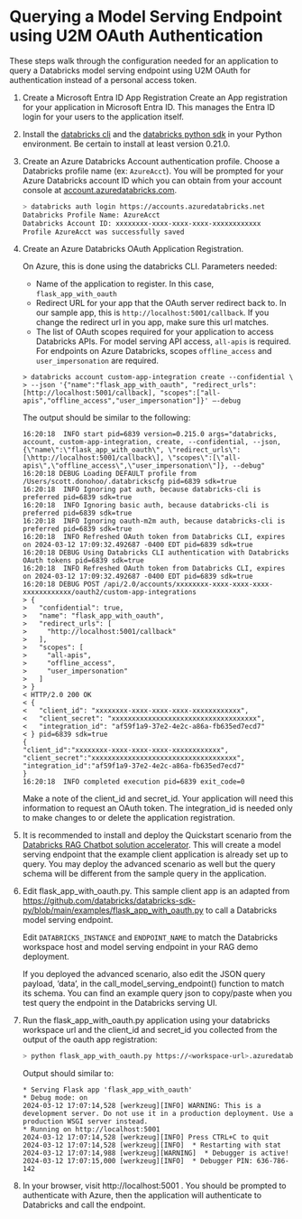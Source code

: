 # Querying a Model Serving Endpoint using U2M OAuth Authentication

These steps walk through the configuration needed for an application to query a Databricks model serving endpoint using U2M OAuth for authentication instead of a personal access token.

1. Create a Microsoft Entra ID App Registration
    Create an App registration for your application in Microsoft Entra ID.
    This manages the Entra ID login for your users to the application itself.

2. Install the [databricks cli](https://learn.microsoft.com/en-us/azure/databricks/dev-tools/cli/install) and the [databricks python sdk](https://docs.databricks.com/en/dev-tools/sdk-python.html#get-started-with-the-databricks-sdk-for-python) in your Python environment. Be certain to install at least version 0.21.0.

3. Create an Azure Databricks Account authentication profile. Choose a Databricks profile name (ex: `AzureAcct`). You will be prompted for your Azure Databricks account ID which you can obtain from your account console at [account.azuredatabricks.com](https://account.azuredatabricks.com).


    ```bash
    > databricks auth login https://accounts.azuredatabricks.net
    Databricks Profile Name: AzureAcct
    Databricks Account ID: xxxxxxxx-xxxx-xxxx-xxxx-xxxxxxxxxxxx
    Profile AzureAcct was successfully saved
    ```

4. Create an Azure Databricks OAuth Application Registration.  

    On Azure, this is done using the databricks CLI. Parameters needed:  
    * Name of the application to register. In this case, `flask_app_with_oauth`  
    * Redirect URL for your app that the OAuth server redirect back to. In our sample app, this is `http://localhost:5001/callback`. If you change the redirect url in you app, make sure this url matches.  
    * The list of OAuth scopes required for your application to access Databricks APIs. For model serving API access, `all-apis` is required. For endpoints on Azure Databricks, scopes `offline_access` and `user_impersonation` are required.

    ```shell
    > databricks account custom-app-integration create --confidential \
    > --json '{"name":"flask_app_with_oauth", "redirect_urls":[http://localhost:5001/callback], "scopes":["all-apis","offline_access","user_impersonation"]}' –-debug
    ```

    The output should be similar to the following:

    ```
    16:20:18  INFO start pid=6839 version=0.215.0 args="databricks, account, custom-app-integration, create, --confidential, --json, {\"name\":\"flask_app_with_oauth\", \"redirect_urls\":[\http://localhost:5001/callback\], \"scopes\":[\"all-apis\",\"offline_access\",\"user_impersonation\"]}, --debug"
    16:20:18 DEBUG Loading DEFAULT profile from /Users/scott.donohoo/.databrickscfg pid=6839 sdk=true
    16:20:18  INFO Ignoring pat auth, because databricks-cli is preferred pid=6839 sdk=true
    16:20:18  INFO Ignoring basic auth, because databricks-cli is preferred pid=6839 sdk=true
    16:20:18  INFO Ignoring oauth-m2m auth, because databricks-cli is preferred pid=6839 sdk=true
    16:20:18  INFO Refreshed OAuth token from Databricks CLI, expires on 2024-03-12 17:09:32.492687 -0400 EDT pid=6839 sdk=true
    16:20:18 DEBUG Using Databricks CLI authentication with Databricks OAuth tokens pid=6839 sdk=true
    16:20:18  INFO Refreshed OAuth token from Databricks CLI, expires on 2024-03-12 17:09:32.492687 -0400 EDT pid=6839 sdk=true
    16:20:18 DEBUG POST /api/2.0/accounts/xxxxxxxx-xxxx-xxxx-xxxx-xxxxxxxxxxxx/oauth2/custom-app-integrations
    > {
    >   "confidential": true,
    >   "name": "flask_app_with_oauth",
    >   "redirect_urls": [
    >     "http://localhost:5001/callback"
    >   ],
    >   "scopes": [
    >     "all-apis",
    >     "offline_access",
    >     "user_impersonation"
    >   ]
    > }
    < HTTP/2.0 200 OK
    < {
    <   "client_id": "xxxxxxxx-xxxx-xxxx-xxxx-xxxxxxxxxxxx",
    <   "client_secret": "xxxxxxxxxxxxxxxxxxxxxxxxxxxxxxxxxxxx",
    <   "integration_id": "af59f1a9-37e2-4e2c-a86a-fb635ed7ecd7"
    < } pid=6839 sdk=true
    {
    "client_id":"xxxxxxxx-xxxx-xxxx-xxxx-xxxxxxxxxxxx",
    "client_secret":"xxxxxxxxxxxxxxxxxxxxxxxxxxxxxxxxxxxx",
    "integration_id":"af59f1a9-37e2-4e2c-a86a-fb635ed7ecd7"
    }
    16:20:18  INFO completed execution pid=6839 exit_code=0
    ```

    Make a note of the client_id and secret_id. Your application will need this information to request an OAuth token. The integration_id is needed only to make changes to or delete the application registration.

5. It is recommended to install and deploy the Quickstart scenario from the [Databricks RAG Chatbot solution accelerator](https://www.databricks.com/resources/demos/tutorials/data-science-and-ai/lakehouse-ai-deploy-your-llm-chatbot). This will create a model serving endpoint that the example client application is already set up to query. You may deploy the advanced scenario as well but the query schema will be different from the sample query in the application.  

6. Edit flask_app_with_oauth.py. This sample client app is an  adapted from https://github.com/databricks/databricks-sdk-py/blob/main/examples/flask_app_with_oauth.py to call a Databricks model serving endpoint.  

    Edit `DATABRICKS_INSTANCE` and `ENDPOINT_NAME` to match the Databricks workspace host and model serving endpoint in your RAG demo deployment.

    If you deployed the advanced scenario, also edit the JSON query payload, ‘data’, in the call_model_serving_endpoint() function to match its schema. You can find an example query json to copy/paste when you test query the endpoint in the Databricks serving UI.


7. Run the flask_app_with_oauth.py application using your databricks workspace url and the client_id and secret_id you collected from the output of the oauth app registration:

    ```bash
    > python flask_app_with_oauth.py https://<workspace-url>.azuredatabricks.net/ --client_id xxxxxxxx-xxxx-xxxx-xxxx-xxxxxxxxxxxx  --client_secret xxxxxxxxxxxxxxxxxxxxxxxxxxxxxxxxxxxx
    ```

    Output should similar to:

    ```
    * Serving Flask app 'flask_app_with_oauth'
    * Debug mode: on
    2024-03-12 17:07:14,528 [werkzeug][INFO] WARNING: This is a development server. Do not use it in a production deployment. Use a production WSGI server instead.
    * Running on http://localhost:5001
    2024-03-12 17:07:14,528 [werkzeug][INFO] Press CTRL+C to quit
    2024-03-12 17:07:14,528 [werkzeug][INFO]  * Restarting with stat
    2024-03-12 17:07:14,988 [werkzeug][WARNING]  * Debugger is active!
    2024-03-12 17:07:15,000 [werkzeug][INFO]  * Debugger PIN: 636-786-142
    ```
 

8. In your browser, visit http://localhost:5001 . You should be prompted to authenticate with Azure, then the application will authenticate to Databricks and call the endpoint.